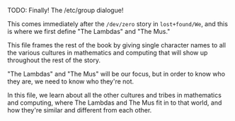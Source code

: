 TODO: Finally! The /etc/group dialogue!

This comes immediately after the `/dev/zero` story in `lost+found/We`, and this is where we first define "The Lambdas" and "The Mus."

This file frames the rest of the book by giving single character names to all the various cultures in mathematics and computing that will show up throughout the rest of the story.

"The Lambdas" and "The Mus" will be our focus, but in order to know who they are, we need to know who they're not.

In this file, we learn about all the other cultures and tribes in mathematics and computing, where The Lambdas and The Mus fit in to that world, and how they're similar and different from each other.